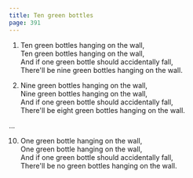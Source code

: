 ```yaml
---
title: Ten green bottles
page: 391
---  
```


1.  Ten green bottles hanging on the wall,  
    Ten green bottles hanging on the wall,  
    And if one green bottle should accidentally fall,  
    There'll be nine green bottles hanging on the wall.  

2. Nine green bottles hanging on the wall,  
    Nine green bottles hanging on the wall,  
    And if one green bottle should accidentally fall,  
    There'll be eight green bottles hanging on the wall.  

...  

10. One green bottle hanging on the wall,  
    One green bottle hanging on the wall,  
    And if one green bottle should accidentally fall,  
    There'll be no green bottles hanging on the wall.  